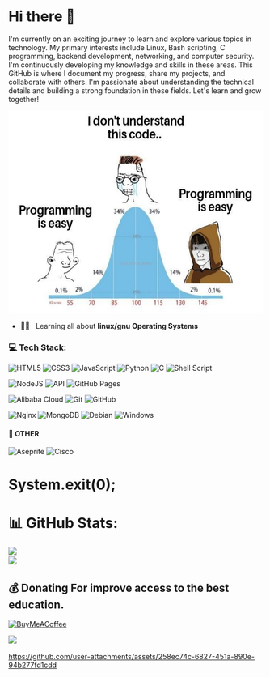 # Hi there 👋
I'm currently on an exciting journey to learn and explore various topics in technology. My primary interests include Linux, Bash scripting, C programming, backend development, networking, and computer security. I'm continuously developing my knowledge and skills in these areas. This GitHub is where I document my progress, share my projects, and collaborate with others. I'm passionate about understanding the technical details and building a strong foundation in these fields. Let's learn and grow together!
<!--
**0xHera4/0xHera4** is a ✨ _special_ ✨ repository because its `README.md` (this file) appears on your GitHub profile.

Here are some ideas to get you started:

- 🔭 I’m currently working on ...
- 🌱 I’m currently learning ...
- 👯 I’m looking to collaborate on ...
- 🤔 I’m looking for help with ...
- 💬 Ask me about ...
- 📫 How to reach me: ...
- 😄 Pronouns: ...
- ⚡ Fun fact: ...
-->



<img src="7147a8d77925f872cf134f50885e0339.jpg" width="600" height="400">
<!--
Here's a link to my profile on TryHackMe:

[![TryHackMe Profile](https://tryhackme-badges.s3.amazonaws.com/0xKine.png)](https://tryhackme-badges.s3.amazonaws.com/0xKine.png) -->

##### BIO
<!-- - ⚙️&nbsp;&nbsp; I use daily: `.sh`, `.python`, `.js`, `.html`, `.css`, `.c`, `.sql` -->
- 🐧📖&nbsp;&nbsp; Learning all about **linux/gnu Operating Systems**


### 💻 Tech Stack:
 
![HTML5](https://img.shields.io/badge/-HTML5-000?style=for-the-badge&logo=html5) ![CSS3](https://img.shields.io/badge/-CSS3-000?style=for-the-badge&logo=css3) ![JavaScript](https://img.shields.io/badge/-JavaScript-000?style=for-the-badge&logo=javascript)
![Python](https://img.shields.io/badge/python-000?style=for-the-badge&logo=python&logoColor=white) ![C](https://img.shields.io/badge/c-000?style=for-the-badge&logo=c&logoColor=white) ![Shell Script](https://img.shields.io/badge/shell_script-000?style=for-the-badge&logo=gnu-bash&logoColor=white)

![NodeJS](https://img.shields.io/badge/-NodeJS-000?style=for-the-badge&logo=node.js&logoColor=pink) ![API](https://img.shields.io/badge/-API-000?style=for-the-badge&logo=fastapi) ![GitHub Pages](https://img.shields.io/badge/-GitHub%20Pages-000?style=for-the-badge&logo=github)

![Alibaba Cloud](https://img.shields.io/badge/AlibabaCloud-000?style=for-the-badge&logo=alibabacloud&logoColor=white) ![Git](https://img.shields.io/badge/-Git-000?style=for-the-badge&logo=git) ![GitHub](https://img.shields.io/badge/-GitHub-000?style=for-the-badge&logo=github)

![Nginx](https://img.shields.io/badge/nginx-000?style=for-the-badge&logo=nginx&logoColor=white) ![MongoDB](https://img.shields.io/badge/MongoDB-000?style=for-the-badge&logo=mongodb&logoColor=white) ![Debian](https://img.shields.io/badge/Debian-000?style=for-the-badge&logo=debian&logoColor=white) ![Windows](https://img.shields.io/badge/Windows-000?style=for-the-badge&logo=windows&logoColor=white)


#### 🥅 OTHER
![Aseprite](https://img.shields.io/badge/Aseprite-FFFFFF?style=for-the-badge&logo=Aseprite&logoColor=#7D929E)
![Cisco](https://img.shields.io/badge/cisco-%23049fd9.svg?style=for-the-badge&logo=cisco&logoColor=black) 


# System.exit(0);




# 📊 GitHub Stats:
![](https://github-readme-stats.vercel.app/api?username=0xHera4&theme=dark&hide_border=true&include_all_commits=false&count_private=false)<br/>
![](https://github-readme-streak-stats.herokuapp.com/?user=0xHera4&theme=dark&hide_border=true)<br/>




 ## 💰 Donating For improve access to the best education.
[![BuyMeACoffee](https://img.shields.io/badge/Buy%20Me%20a%20Coffee-ffdd00?style=for-the-badge&logo=buy-me-a-coffee&logoColor=black)](https://buymeacoffee.com/kohanamei1t) 

[![](https://visitcount.itsvg.in/api?id=0xHera4&icon=1&color=3)](https://visitcount.itsvg.in)


https://github.com/user-attachments/assets/258ec74c-6827-451a-890e-94b277fd1cdd

  
<!-- Proudly created with GPRM ( https://gprm.itsvg.in ) -->



